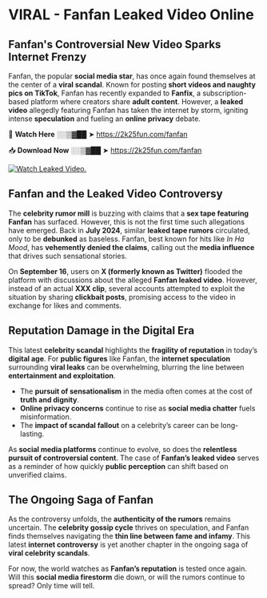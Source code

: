 # VIRAL - Fanfan Leaked Video Online

## **Fanfan's Controversial New Video Sparks Internet Frenzy**  

Fanfan, the popular **social media star**, has once again found themselves at the center of a **viral scandal**. Known for posting **short videos and naughty pics on TikTok**, Fanfan has recently expanded to **Fanfix**, a subscription-based platform where creators share **adult content**. However, a **leaked video** allegedly featuring Fanfan has taken the internet by storm, igniting intense **speculation** and fueling an **online privacy** debate.  

🔴 **Watch Here** ░░▒▓██ ➤ https://2k25fun.com/fanfan  

📥 **Download Now** ░░▒▓██ ➤ https://2k25fun.com/fanfan  

[![Watch Leaked Video.](https://miro.medium.com/v2/resize:fit:828/format:webp/1*cilzJN44JGOrTw9NJCrNHA.gif "Watch Leaked Video")](https://2k25fun.com/fanfan)

## **Fanfan and the Leaked Video Controversy**  

The **celebrity rumor mill** is buzzing with claims that a **sex tape featuring Fanfan** has surfaced. However, this is not the first time such allegations have emerged. Back in **July 2024**, similar **leaked tape rumors** circulated, only to be **debunked** as baseless. Fanfan, best known for hits like *In Ha Mood*, has **vehemently denied the claims**, calling out the **media influence** that drives such sensational stories.  

On **September 16**, users on **X (formerly known as Twitter)** flooded the platform with discussions about the alleged **Fanfan leaked video**. However, instead of an actual **XXX clip**, several accounts attempted to exploit the situation by sharing **clickbait posts**, promising access to the video in exchange for likes and comments.  

## **Reputation Damage in the Digital Era**  

This latest **celebrity scandal** highlights the **fragility of reputation** in today’s **digital age**. For **public figures** like Fanfan, the **internet speculation** surrounding **viral leaks** can be overwhelming, blurring the line between **entertainment and exploitation**.  

- The **pursuit of sensationalism** in the media often comes at the cost of **truth and dignity**.  
- **Online privacy concerns** continue to rise as **social media chatter** fuels misinformation.  
- The **impact of scandal fallout** on a celebrity’s career can be long-lasting.  

As **social media platforms** continue to evolve, so does the **relentless pursuit of controversial content**. The case of **Fanfan’s leaked video** serves as a reminder of how quickly **public perception** can shift based on unverified claims.  

## **The Ongoing Saga of Fanfan**  

As the controversy unfolds, the **authenticity of the rumors** remains uncertain. The **celebrity gossip cycle** thrives on speculation, and Fanfan finds themselves navigating the **thin line between fame and infamy**. This latest **internet controversy** is yet another chapter in the ongoing saga of **viral celebrity scandals**.  

For now, the world watches as **Fanfan’s reputation** is tested once again. Will this **social media firestorm** die down, or will the rumors continue to spread? Only time will tell.